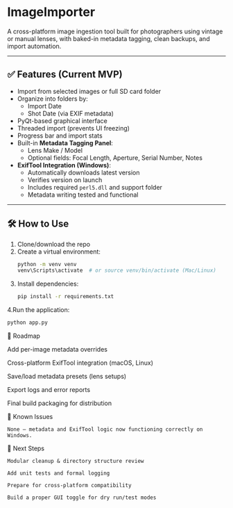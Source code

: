 # ImageImporter

A cross-platform image ingestion tool built for photographers using vintage or manual lenses, with baked-in metadata tagging, clean backups, and import automation.

---

## ✅ Features (Current MVP)

- Import from selected images or full SD card folder
- Organize into folders by:
  - Import Date
  - Shot Date (via EXIF metadata)
- PyQt-based graphical interface
- Threaded import (prevents UI freezing)
- Progress bar and import stats
- Built-in **Metadata Tagging Panel**:
  - Lens Make / Model
  - Optional fields: Focal Length, Aperture, Serial Number, Notes
- **ExifTool Integration (Windows)**:
  - Automatically downloads latest version
  - Verifies version on launch
  - Includes required `perl5.dll` and support folder
  - Metadata writing tested and functional

---

## 🛠 How to Use

1. Clone/download the repo
2. Create a virtual environment:
   ```bash
   python -m venv venv
   venv\Scripts\activate  # or source venv/bin/activate (Mac/Linux)
   
3. Install dependencies:
   ```bash
   pip install -r requirements.txt
   
4.Run the application:
   ```bash
   python app.py
```

🚧 Roadmap

Add per-image metadata overrides

Cross-platform ExifTool integration (macOS, Linux)

Save/load metadata presets (lens setups)

Export logs and error reports

Final build packaging for distribution


📝 Known Issues

    None — metadata and ExifTool logic now functioning correctly on Windows.

🎯 Next Steps

    Modular cleanup & directory structure review

    Add unit tests and formal logging

    Prepare for cross-platform compatibility

    Build a proper GUI toggle for dry run/test modes
